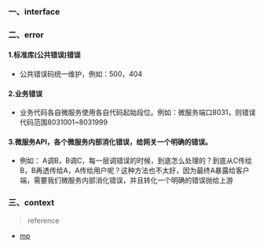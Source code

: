 ### 一、interface


### 二、error

#### 1.标准库(公共错误)错误
 * 公共错误码统一维护，例如：500，404
#### 2.业务错误
* 业务代码各自微服务使用各自代码起始段位。例如：微服务端口8031，则错误代码范围8031001~8031999
#### 3.微服务API，各个微服务内部消化错误，给网关一个明确的错误。
* 例如： A调B，B调C，每一层调错误的时候，到底怎么处理的？到底从C传给B，B再透传给A，A传给用户呢？这种方法也不太好，因为最终A暴露给客户端，需要我们微服务内部消化错误，并且转化一个明确的错误抛给上游


### 三、context





> reference
* [mp](https://mp.weixin.qq.com/s/PLzA22yfSV_byckTTezl5Q)
